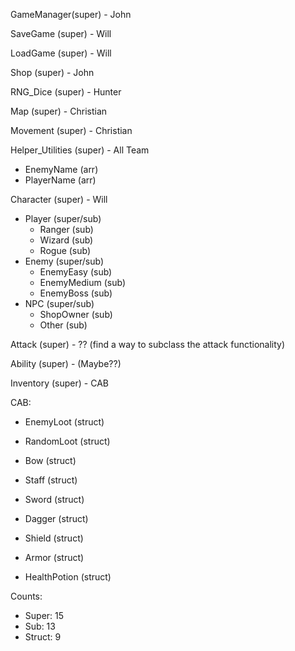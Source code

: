 <!-- Auth: John O'Neal -->
<!-- This is a class  hierarchy tree -->
GameManager(super) - John

SaveGame (super) - Will

LoadGame (super) - Will

Shop (super) - John

RNG_Dice (super) - Hunter

Map (super) - Christian

Movement (super) - Christian

Helper_Utilities (super) - All Team
- EnemyName (arr)
- PlayerName (arr)

Character (super) - Will
- Player (super/sub)
    - Ranger (sub)
    - Wizard (sub)
    - Rogue (sub)
- Enemy (super/sub)
    - EnemyEasy (sub)
    - EnemyMedium (sub)
    - EnemyBoss (sub)
- NPC (super/sub)
    - ShopOwner (sub)
    - Other (sub)

Attack (super) - ??
(find a way to subclass the attack functionality)

Ability (super) - (Maybe??)

Inventory (super) - CAB

CAB:
- EnemyLoot (struct)
- RandomLoot (struct)

- Bow (struct)
- Staff (struct)
- Sword (struct)
- Dagger (struct)

- Shield (struct)
- Armor (struct)
- HealthPotion (struct)

Counts:
- Super: 15
- Sub: 13
- Struct: 9